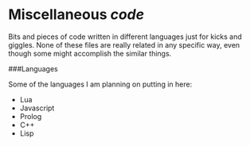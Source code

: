 # Miscellaneous *code*

Bits and pieces of code written in different languages just for kicks and giggles. None of these files are really related in any specific way, even though some might accomplish the similar things.



###Languages

Some of the languages I am planning on putting in here:

* Lua
* Javascript
* Prolog
* C++
* Lisp
 
